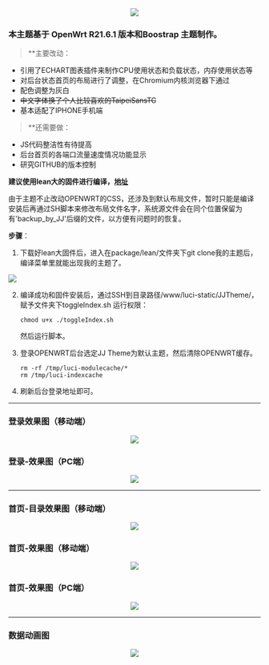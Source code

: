 <div align=center>
<img src="https://github.com/netitgo/stuff/blob/master/JJ%20Logo.png?raw=true">
</div>

### 本主题基于 OpenWrt R21.6.1 版本和Boostrap 主题制作。
>**主要改动：
- 引用了ECHART图表插件来制作CPU使用状态和负载状态，内存使用状态等
- 对后台状态首页的布局进行了调整，在Chromium内核浏览器下通过
- 配色调整为灰白
- ~~中文字体换了个人比较喜欢的TaipeiSansTC~~
- 基本适配了IPHONE手机端

>**还需要做：
- JS代码整洁性有待提高
- 后台首页的各端口流量速度情况功能显示
- 研究GITHUB的版本控制

**建议使用lean大的固件进行编译，[地址](https://github.com/coolsnowwolf/lede/)**

由于主题不止改动OPENWRT的CSS，还涉及到默认布局文件，暂时只能是编译安装后再通过SH脚本来修改布局文件名字，系统源文件会在同个位置保留为有'backup_by_JJ'后缀的文件，以方便有问题时的恢复。

**步骤**：
1. 下载好lean大固件后，进入在package/lean/文件夹下git clone我的主题后，编译菜单里就能出现我的主题了。
<div align=left>
<img src="https://user-images.githubusercontent.com/72277244/131247747-61340b2d-753f-4fae-a070-f873aa3d5402.png">
</div>

2. 编译成功和固件安装后，通过SSH到目录路径/www/luci-static/JJTheme/， 赋予文件夹下toggleIndex.sh 运行权限：

    ```
    chmod u+x ./toggleIndex.sh
    ```
    然后运行脚本。
3. 登录OPENWRT后台选定JJ Theme为默认主题，然后清除OPENWRT缓存。
    ```
    rm -rf /tmp/luci-modulecache/*
    rm /tmp/luci-indexcache
    ```

4. 刷新后台登录地址即可。

---

### 登录效果图（移动端）
<div align=center>
<img src="https://github.com/netitgo/stuff/blob/master/screenshots_login_mobile.png?raw=true">
</div>

### 登录-效果图（PC端）
<div align=center>
<img src="https://github.com/netitgo/stuff/blob/master/screenshots_login.png?raw=true">
</div>

---

### 首页-目录效果图（移动端）
<div align=center>
<img src="https://github.com/netitgo/stuff/blob/master/screenshots_menu_mobile.gif?raw=true">
</div>

### 首页-效果图（移动端）
<div align=center>
<img src="https://github.com/netitgo/stuff/blob/master/screenshots_login_mobile.gif?raw=true">
</div>

### 首页-效果图（PC端）
<div align=center>
<img src="https://github.com/netitgo/stuff/blob/master/screenshots_main.png?raw=true">
</div>

---

### 数据动画图
<div align=center>
<img src="https://github.com/netitgo/stuff/blob/master/screenshots_main.gif?raw=true">
</div>